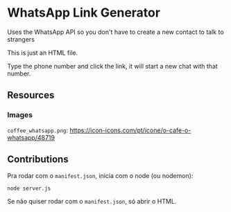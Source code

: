 # WhatsApp Link Generator
Uses the WhatsApp API so you don't have to create a new contact to talk to strangers

This is just an HTML file.

Type the phone number and click the link, it will start a new chat with that number.

## Resources

### Images

`coffee_whatsapp.png`: https://icon-icons.com/pt/icone/o-cafe-o-whatsapp/48719

## Contributions

Pra rodar com o `manifest.json`, inicia com o node (ou nodemon):

```
node server.js
```

Se não quiser rodar com o `manifest.json`, só abrir o HTML.
